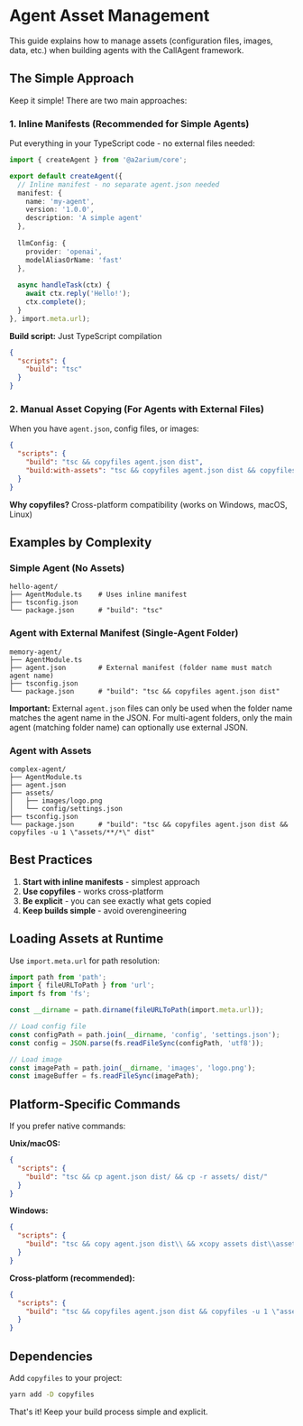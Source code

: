 # Agent Asset Management

This guide explains how to manage assets (configuration files, images, data, etc.) when building agents with the CallAgent framework.

## The Simple Approach

Keep it simple! There are two main approaches:

### 1. Inline Manifests (Recommended for Simple Agents)

Put everything in your TypeScript code - no external files needed:

```typescript
import { createAgent } from '@a2arium/core';

export default createAgent({
  // Inline manifest - no separate agent.json needed
  manifest: {
    name: 'my-agent',
    version: '1.0.0',
    description: 'A simple agent'
  },
  
  llmConfig: {
    provider: 'openai',
    modelAliasOrName: 'fast'
  },
  
  async handleTask(ctx) {
    await ctx.reply('Hello!');
    ctx.complete();
  }
}, import.meta.url);
```

**Build script:** Just TypeScript compilation
```json
{
  "scripts": {
    "build": "tsc"
  }
}
```

### 2. Manual Asset Copying (For Agents with External Files)

When you have `agent.json`, config files, or images:

```json
{
  "scripts": {
    "build": "tsc && copyfiles agent.json dist",
    "build:with-assets": "tsc && copyfiles agent.json dist && copyfiles -u 1 \"assets/**/*\" dist"
  }
}
```

**Why copyfiles?** Cross-platform compatibility (works on Windows, macOS, Linux)

## Examples by Complexity

### Simple Agent (No Assets)
```
hello-agent/
├── AgentModule.ts    # Uses inline manifest
├── tsconfig.json
└── package.json      # "build": "tsc"
```

### Agent with External Manifest (Single-Agent Folder)
```
memory-agent/
├── AgentModule.ts
├── agent.json        # External manifest (folder name must match agent name)
├── tsconfig.json
└── package.json      # "build": "tsc && copyfiles agent.json dist"
```

**Important:** External `agent.json` files can only be used when the folder name matches the agent name in the JSON. For multi-agent folders, only the main agent (matching folder name) can optionally use external JSON.

### Agent with Assets
```
complex-agent/
├── AgentModule.ts
├── agent.json
├── assets/
│   ├── images/logo.png
│   └── config/settings.json
├── tsconfig.json
└── package.json      # "build": "tsc && copyfiles agent.json dist && copyfiles -u 1 \"assets/**/*\" dist"
```

## Best Practices

1. **Start with inline manifests** - simplest approach
2. **Use copyfiles** - works cross-platform  
3. **Be explicit** - you can see exactly what gets copied
4. **Keep builds simple** - avoid overengineering

## Loading Assets at Runtime

Use `import.meta.url` for path resolution:

```typescript
import path from 'path';
import { fileURLToPath } from 'url';
import fs from 'fs';

const __dirname = path.dirname(fileURLToPath(import.meta.url));

// Load config file
const configPath = path.join(__dirname, 'config', 'settings.json');
const config = JSON.parse(fs.readFileSync(configPath, 'utf8'));

// Load image
const imagePath = path.join(__dirname, 'images', 'logo.png');
const imageBuffer = fs.readFileSync(imagePath);
```

## Platform-Specific Commands

If you prefer native commands:

**Unix/macOS:**
```json
{
  "scripts": {
    "build": "tsc && cp agent.json dist/ && cp -r assets/ dist/"
  }
}
```

**Windows:**
```json
{
  "scripts": {
    "build": "tsc && copy agent.json dist\\ && xcopy assets dist\\assets\\ /E /I"
  }
}
```

**Cross-platform (recommended):**
```json
{
  "scripts": {
    "build": "tsc && copyfiles agent.json dist && copyfiles -u 1 \"assets/**/*\" dist"
  }
}
```

## Dependencies

Add `copyfiles` to your project:

```bash
yarn add -D copyfiles
```

That's it! Keep your build process simple and explicit. 